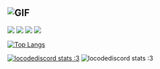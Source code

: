 
## <img src="https://www.google.com/url?sa=i&url=https%3A%2F%2Ftenor.com%2Fsearch%2Fdiscord-gifs&psig=AOvVaw316Agx3hzSWiwJiq_7RN_h&ust=1600183205061000&source=images&cd=vfe&ved=0CAMQjB1qFwoTCPD2g5D56OsCFQAAAAAdAAAAABAE" alt="GIF">

![](https://img.shields.io/endpoint?label=currently&url=https://dev.discordprofiles.me/api/badge/status/287574458963722240?simple=true) ![](https://img.shields.io/endpoint?url=https://dev.discordprofiles.me/api/badge/playing/598550433421590544?vscode=false) ![](https://img.shields.io/endpoint?url=https://dev.discordprofiles.me/api/badge/vscode/598550433421590544) ![](https://img.shields.io/endpoint?url=https://dev.discordprofiles.me/api/badge/spotify/598550433421590544)

[![Top Langs](https://github-readme-stats.vercel.app/api/top-langs/?username=locodediscord&title_color=FFA759&icon_color=FFD580&bg_color=1F2430&text_color=FFCC66&layout=compact)](https://github.com/anuraghazra/github-readme-stats)

[![locodediscord stats :3](https://github-readme-stats.vercel.app/api?username=locodediscord)](https://github.com/anuraghazra/github-readme-stats)
![locodediscord stats :3](https://github-readme-stats.vercel.app/api?username=locodediscord&show_icons=true&theme=radical)


